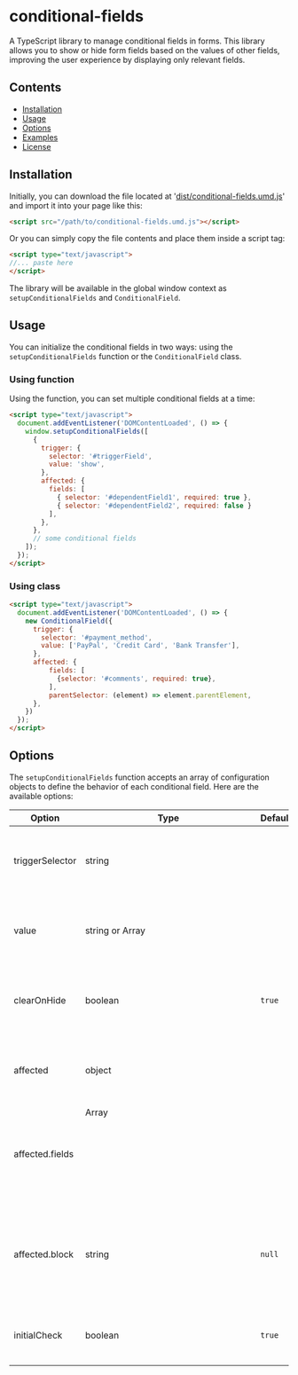 # conditional-fields

A TypeScript library to manage conditional fields in forms. This library allows you to show or hide form fields based on the values of other fields, improving the user experience by displaying only relevant fields.

## Contents

- [Installation](#installation)
- [Usage](#usage)
- [Options](#options)
- [Examples](#examples)
- [License](#license)

## Installation

Initially, you can download the file located at '[dist/conditional-fields.umd.js](dist/conditional-fields.umd.js)' and import it into your page like this:
```html
<script src="/path/to/conditional-fields.umd.js"></script>
```
Or you can simply copy the file contents and place them inside a script tag:
```html
<script type="text/javascript">
//... paste here
</script>
```
The library will be available in the global window context as `setupConditionalFields` and `ConditionalField`.

## Usage

You can initialize the conditional fields in two ways: using the `setupConditionalFields` function or the `ConditionalField` class.

### Using function

Using the function, you can set multiple conditional fields at a time:

```html
<script type="text/javascript">
  document.addEventListener('DOMContentLoaded', () => {
    window.setupConditionalFields([
      {
        trigger: {
          selector: '#triggerField',
          value: 'show',
        },
        affected: {
          fields: [
            { selector: '#dependentField1', required: true },
            { selector: '#dependentField2', required: false }
          ],
        },
      },
      // some conditional fields
    ]);
  });
</script>
```

### Using class

```html
<script type="text/javascript">
  document.addEventListener('DOMContentLoaded', () => {
    new ConditionalField({
      trigger: {
        selector: '#payment_method',
        value: ['PayPal', 'Credit Card', 'Bank Transfer'],
      },
      affected: {
          fields: [
            {selector: '#comments', required: true},
          ],
          parentSelector: (element) => element.parentElement,
      },
    })
  });
</script>

``` 

## Options

The `setupConditionalFields` function accepts an array of configuration objects to define the behavior of each conditional field. Here are the available options:

| Option | Type | Default | Description |
| --- | --- | --- | --- |
| triggerSelector | string |  | The CSS selector of the trigger field that controls the conditional behavior. |
| value | string or Array<string> |  | The value(s) of the trigger field that will activate the conditional field. |
| clearOnHide | boolean | `true` | If the dependent field should be cleared when the trigger rule is not met. |
| affected | object |  | The fields and/or block that will be affected by the conditional behavior. |
| affected.fields | Array<object> |  | The fields that will be shown/hidden based on the trigger value. |
| affected.block | string | `null` | The CSS selector of a block that contains the affected fields. Useful for hiding/showing a group of fields together. |
| initialCheck | boolean | `true` | If the conditional field should be checked on initialization. |




